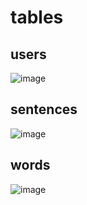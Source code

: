 # tables
## users
![image](https://github.com/SongRunqi/english-improver-backend/assets/150511635/e62f6004-4dc0-4cff-8acc-a2b132b3f78f)
## sentences
![image](https://github.com/SongRunqi/english-improver-backend/assets/150511635/11c5bb59-c508-4604-9032-5f8360cc8536)
## words
![image](https://github.com/SongRunqi/english-improver-backend/assets/150511635/c4ca4f1c-830a-4e85-9dad-082c884b91fb)

